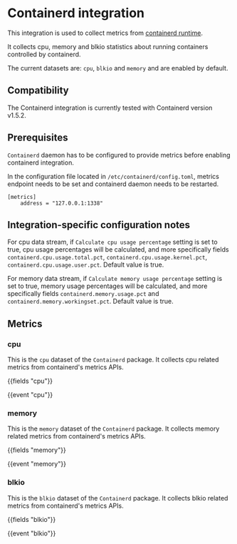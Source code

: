# Containerd integration

This integration is used to collect metrics from [containerd runtime](https://containerd.io/).

It collects cpu, memory and blkio statistics about running containers controlled by containerd.

The current datasets are: `cpu`, `blkio` and `memory` and are enabled by default.

## Compatibility

The Containerd integration is currently tested with Containerd version v1.5.2.

## Prerequisites

`Containerd` daemon has to be configured to provide metrics before enabling containerd integration.

In the configuration file located in `/etc/containerd/config.toml`, metrics endpoint needs to be set and containerd daemon needs to be restarted.

```
[metrics]
    address = "127.0.0.1:1338"
```

## Integration-specific configuration notes

For cpu data stream, if `Calculate cpu usage percentage` setting is set to true, cpu usage percentages will be calculated, and more specifically fields `containerd.cpu.usage.total.pct`, `containerd.cpu.usage.kernel.pct`, `containerd.cpu.usage.user.pct`.
Default value is true.

For memory data stream, if `Calculate memory usage percentage` setting is set to true, memory usage percentages will be calculated, and more specifically fields `containerd.memory.usage.pct` and  `containerd.memory.workingset.pct`.
Default value is true.

## Metrics

### cpu

This is the `cpu` dataset of the `Containerd` package. It collects cpu related metrics
from containerd's metrics APIs.

{{fields "cpu"}}

{{event "cpu"}}


### memory

This is the `memory` dataset of the `Containerd` package. It collects memory related metrics
from containerd's metrics APIs.

{{fields "memory"}}

{{event "memory"}}

### blkio

This is the `blkio` dataset of the `Containerd` package. It collects blkio related metrics
from containerd's metrics APIs.

{{fields "blkio"}}

{{event "blkio"}}